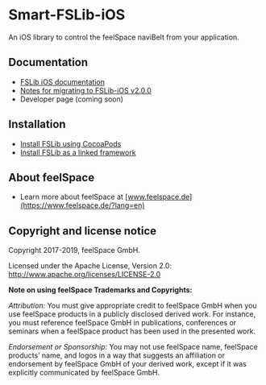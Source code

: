 # Smart-FSLib-iOS
An iOS library to control the feelSpace naviBelt from your application.

## Documentation

* [FSLib iOS documentation](docs/README.md)
* [Notes for migrating to FSLib-iOS v2.0.0](https://github.com/feelSpace/FSLib-iOS/releases/latest)
* Developer page (coming soon)

## Installation

* [Install FSLib using CocoaPods](docs/README.md#using-cocoapods)
* [Install FSLib as a linked framework](docs/README.md#using-source-on-git)

## About feelSpace

* Learn more about feelSpace at [www.feelspace.de](https://www.feelspace.de/?lang=en)

## Copyright and license notice

Copyright 2017-2019, feelSpace GmbH.

Licensed under the Apache License, Version 2.0: http://www.apache.org/licenses/LICENSE-2.0

**Note on using feelSpace Trademarks and Copyrights:**

*Attribution:* You must give appropriate credit to feelSpace GmbH when you use feelSpace products in a publicly disclosed derived work. For instance, you must reference feelSpace GmbH in publications, conferences or seminars when a feelSpace product has been used in the presented work.

*Endorsement or Sponsorship:* You may not use feelSpace name, feelSpace products’ name, and logos in a way that suggests an affiliation or endorsement by feelSpace GmbH of your derived work, except if it was explicitly communicated by feelSpace GmbH.

